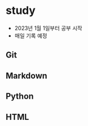 study
======

* 2023년 1월 1일부터 공부 시작
* 매일 기록 예정

Git
----


Markdown
---------

Python
------

HTML
-----

